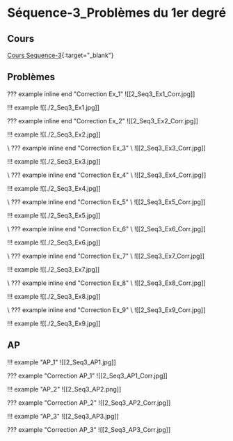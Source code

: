 # Séquence-3_Problèmes du 1er degré

## Cours

[Cours Sequence-3](./2_Seq3_Co.pdf){:target="_blank"}

## Problèmes

??? example inline end "Correction Ex_1"
    ![[2_Seq3_Ex1_Corr.jpg]]

!!! example
    ![[./2_Seq3_Ex1.jpg]]

??? example inline end "Correction Ex_2"
    ![[2_Seq3_Ex2_Corr.jpg]]

!!! example
    ![[./2_Seq3_Ex2.jpg]]

\ ??? example inline end "Correction Ex_3"
\    ![[2_Seq3_Ex3_Corr.jpg]]

!!! example
    ![[./2_Seq3_Ex3.jpg]]

\ ??? example inline end "Correction Ex_4"
\    ![[2_Seq3_Ex4_Corr.jpg]]

!!! example
    ![[./2_Seq3_Ex4.jpg]]

\ ??? example inline end "Correction Ex_5"
\   ![[2_Seq3_Ex5_Corr.jpg]]

!!! example
    ![[./2_Seq3_Ex5.jpg]]

\ ??? example inline end "Correction Ex_6"
\    ![[2_Seq3_Ex6_Corr.jpg]]

!!! example
    ![[./2_Seq3_Ex6.jpg]]


\ ??? example inline end "Correction Ex_7"
\    ![[2_Seq3_Ex7_Corr.jpg]]

!!! example
    ![[./2_Seq3_Ex7.jpg]]


\ ??? example inline end "Correction Ex_8"
\    ![[2_Seq3_Ex8_Corr.jpg]]

!!! example
    ![[./2_Seq3_Ex8.jpg]]


\ ??? example inline end "Correction Ex_9"
\    ![[2_Seq3_Ex9_Corr.jpg]]

!!! example
    ![[./2_Seq3_Ex9.jpg]]

## AP


!!! example "AP_1"
    ![[2_Seq3_AP1.jpg]] 

??? example "Correction AP_1"
    ![[2_Seq3_AP1_Corr.jpg]]

    
!!! example "AP_2"
    ![[2_Seq3_AP2.png]]   

??? example "Correction AP_2"
    ![[2_Seq3_AP2_Corr.jpg]]


!!! example "AP_3"
    ![[2_Seq3_AP3.jpg]]   

??? example "Correction AP_3"
    ![[2_Seq3_AP3_Corr.jpg]]
